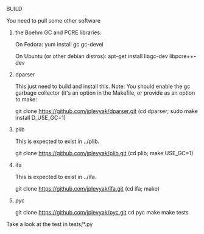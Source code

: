 BUILD

  You need to pull some other software

  1. the Boehm GC and PCRE libraries:

     On Fedora:
        yum install gc gc-devel

     On Ubuntu (or other debian distros):
         apt-get install libgc-dev libpcre++-dev

  2. dparser

     This just need to build and install this. Note: You should enable the
     gc garbage collector (it's an option in the Makefile, or provide as
     an option to make:

        git clone https://github.com/jplevyak/dparser.git
        (cd dparser; sudo make install D_USE_GC=1)

  3. plib

     This is expected to exist in ../plib.

        git clone https://github.com/jplevyak/plib.git
        (cd plib; make USE_GC=1)

  4. ifa

     This is expected to exist in ../ifa.

        git clone https://github.com/jplevyak/ifa.git
        (cd ifa; make)

  5. pyc

        git clone https://github.com/jplevyak/pyc.git
        cd pyc
        make
        make tests

Take a look at the test in tests/*.py
